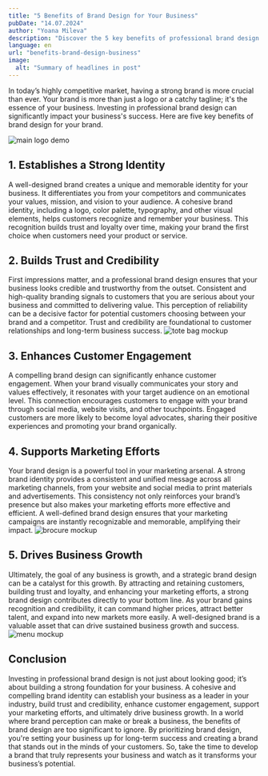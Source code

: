 ```yaml
---
title: "5 Benefits of Brand Design for Your Business"
pubDate: "14.07.2024"
author: "Yoana Mileva"
description: "Discover the 5 key benefits of professional brand design for your business. Learn how a strong brand identity can enhance credibility, customer engagement, and drive business growth."
language: en
url: "benefits-brand-design-business"
image:
  alt: "Summary of headlines in post"
---
```


In today’s highly competitive market, having a strong brand is more crucial than ever. Your brand is more than just a logo or a catchy tagline; it's the essence of your business. Investing in professional brand design can significantly impact your business's success. Here are five key benefits of brand design for your brand.

![main logo demo](/blog/benefits-brand-design-business/main.png)


## 1. Establishes a Strong Identity

A well-designed brand creates a unique and memorable identity for your business. It differentiates you from your competitors and communicates your values, mission, and vision to your audience. A cohesive brand identity, including a logo, color palette, typography, and other visual elements, helps customers recognize and remember your business. This recognition builds trust and loyalty over time, making your brand the first choice when customers need your product or service.

## 2. Builds Trust and Credibility

First impressions matter, and a professional brand design ensures that your business looks credible and trustworthy from the outset. Consistent and high-quality branding signals to customers that you are serious about your business and committed to delivering value. This perception of reliability can be a decisive factor for potential customers choosing between your brand and a competitor. Trust and credibility are foundational to customer relationships and long-term business success.
![tote bag mockup](/blog/benefits-brand-design-business/tote.png)

## 3. Enhances Customer Engagement

A compelling brand design can significantly enhance customer engagement. When your brand visually communicates your story and values effectively, it resonates with your target audience on an emotional level. This connection encourages customers to engage with your brand through social media, website visits, and other touchpoints. Engaged customers are more likely to become loyal advocates, sharing their positive experiences and promoting your brand organically.

## 4. Supports Marketing Efforts

Your brand design is a powerful tool in your marketing arsenal. A strong brand identity provides a consistent and unified message across all marketing channels, from your website and social media to print materials and advertisements. This consistency not only reinforces your brand’s presence but also makes your marketing efforts more effective and efficient. A well-defined brand design ensures that your marketing campaigns are instantly recognizable and memorable, amplifying their impact.
![brocure mockup](/blog/benefits-brand-design-business/brochure.png)

## 5. Drives Business Growth

Ultimately, the goal of any business is growth, and a strategic brand design can be a catalyst for this growth. By attracting and retaining customers, building trust and loyalty, and enhancing your marketing efforts, a strong brand design contributes directly to your bottom line. As your brand gains recognition and credibility, it can command higher prices, attract better talent, and expand into new markets more easily. A well-designed brand is a valuable asset that can drive sustained business growth and success.
![menu mockup](/blog/benefits-brand-design-business/menu.png)

## Conclusion

Investing in professional brand design is not just about looking good; it’s about building a strong foundation for your business. A cohesive and compelling brand identity can establish your business as a leader in your industry, build trust and credibility, enhance customer engagement, support your marketing efforts, and ultimately drive business growth. In a world where brand perception can make or break a business, the benefits of brand design are too significant to ignore.
By prioritizing brand design, you're setting your business up for long-term success and creating a brand that stands out in the minds of your customers. So, take the time to develop a brand that truly represents your business and watch as it transforms your business’s potential.
